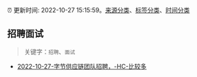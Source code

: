 :alarm_clock: 更新时间: 2022-10-27 15:15:59。[来源分类](../README.md)、[标签分类](../TAGS.md)、[时间分类](../TIMELINE.md)

## 招聘面试


> 关键字：`招聘`、`面试`



- [2022-10-27-字节供应链团队招聘，-HC-比较多](https://www.v2ex.com/t/890484) 